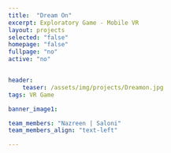 ```yaml
---
title:  "Dream On"
excerpt: Exploratory Game - Mobile VR
layout: projects   
selected: "false"
homepage: "false"
fullpage: "no"
active: "no"


header:
    teaser: /assets/img/projects/Dreamon.jpg
tags: VR Game

banner_image1:

team_members: "Nazreen | Saloni"
team_members_align: "text-left"

---
```

